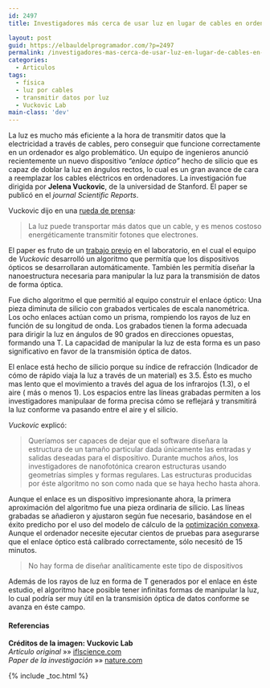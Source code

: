 ```yaml
---
id: 2497
title: Investigadores más cerca de usar luz en lugar de cables en ordenadores

layout: post
guid: https://elbauldelprogramador.com/?p=2497
permalink: /investigadores-mas-cerca-de-usar-luz-en-lugar-de-cables-en-ordenadores/
categories:
  - Articulos
tags:
  - física
  - luz por cables
  - transmitir datos por luz
  - Vuckovic Lab
main-class: 'dev'
---
```

La luz es mucho más eficiente a la hora de transmitir datos que la electricidad a través de cables, pero conseguir que funcione correctamente en un ordenador es algo problemático. Un equipo de ingenieros anunció recientemente un nuevo dispositivo *“enlace óptico”* hecho de silicio que es capaz de doblar la luz en ángulos rectos, lo cual es un gran avance de cara a reemplazar los cables eléctricos en ordenadores. La investigación fue dirigida por **Jelena Vuckovic**, de la universidad de Stanford. El paper se publicó en el *journal Scientific Reports*.

Vuckovic dijo en una [rueda de prensa][1]:

<!--ad-->

> La luz puede transportar más datos que un cable, y es menos costoso energéticamente transmitir fotones que electrones. 

El paper es fruto de un [trabajo previo][2] en el laboratorio, en el cual el equipo de *Vuckovic* desarrolló un algoritmo que permitía que los dispositivos ópticos se desarrollaran automáticamente. También les permitía diseñar la nanoestructura necesaria para manipular la luz para la transmisión de datos de forma óptica.

Fue dicho algoritmo el que permitió al equipo construir el enlace óptico: Una pieza diminuta de silicio con grabados verticales de escala nanométrica. Los ocho enlaces actúan como un prisma, rompiendo los rayos de luz en función de su longitud de onda. Los grabados tienen la forma adecuada para dirigir la luz en ángulos de 90 grados en direcciones opuestas, formando una T. La capacidad de manipular la luz de esta forma es un paso significativo en favor de la transmisión óptica de datos.

El enlace está hecho de silicio porque su índice de refracción (Indicador de cómo de rápido viaja la luz a través de un material) es 3.5. Ésto es mucho mas lento que el movimiento a través del agua de los infrarojos (1.3), o el aire ( más o menos 1). Los espacios entre las líneas grabadas permiten a los investigadores manipulaar de forma precisa cómo se reflejará y transmitirá la luz conforme va pasando entre el aire y el silicio.

*Vuckovic* explicó:

> Queríamos ser capaces de dejar que el software diseñara la estructura de un tamaño particular dada únicamente las entradas y salidas deseadas para el dispositivo. Durante muchos años, los investigadores de nanofotónica crearon estructuras usando geometrías simples y formas regulares. Las estructuras producidas por éste algoritmo no son como nada que se haya hecho hasta ahora. 

Aunque el enlace es un dispositivo impresionante ahora, la primera aproximación del algoritmo fue una pieza ordinaria de silicio. Las líneas grabadas se añadieron y ajustaron según fue necesario, basándose en el éxito predicho por el uso del modelo de cálculo de la [optimización convexa][3]. Aunque el ordenador necesite ejecutar cientos de pruebas para asegurarse que el enlace óptico está calibrado correctamente, sólo necesitó de 15 minutos.

> No hay forma de diseñar analíticamente este tipo de dispositivos 

Además de los rayos de luz en forma de T generados por el enlace en éste estudio, el algoritmo hace posible tener infinitas formas de manipular la luz, lo cual podría ser muy útil en la transmisión óptica de datos conforme se avanza en éste campo.

#### Referencias

**Créditos de la imagen: Vuckovic Lab**  
*Artículo original* »» <a href="http://www.iflscience.com/physics/researchers-closer-using-optics-instead-wires-computers" target="_blank">iflscience.com</a>  
*Paper de la investigación* »» <a href="" target="_blank">nature.com</a>



 [1]: http://news.stanford.edu/news/2014/december/optical-silicon-algorithm-120214.html "Stanford engineers take big step toward using light instead of wires inside computers"
 [2]: http://news.stanford.edu/news/2014/december/optical-silicon-algorithm-120214.html "Nanophotonic computational design"
 [3]: http://www.researchgate.net/post/What_is_the_difference_between_convex_and_non-convex_optimization_problems "What is the difference between convex and non-convex optimization problems?"

{% include _toc.html %}
